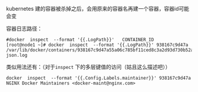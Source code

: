 kubernetes 建的容器被杀掉之后，会用原来的容器名再建一个容器，容器id可能会变



容器日志路径：

```shell
#docker  inspect  --format '{{.LogPath}}'   CONTAINER_ID
[root@node1 ~]# docker  inspect  --format '{{.LogPath}}' 938167c9d47a
/var/lib/docker/containers/938167c9d47a55a06c785bf11ced8c3a2d93d730b52ad4952cf5287b17bfdccd/938167c9d47a55a06c785bf11ced8c3a2d93d730b52ad4952cf5287b17bfdccd-json.log
```

类似用法还有：（对于`inspect` 下的多层键值的访问（姑且这么描述吧））

```shell
docker  inspect  --format '{{.Config.Labels.maintainer}}' 938167c9d47a
NGINX Docker Maintainers <docker-maint@nginx.com>
```

